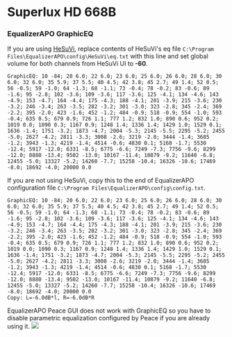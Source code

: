 # Superlux HD 668B
### EqualizerAPO GraphicEQ
If you are using [HeSuVi](https://sourceforge.net/projects/hesuvi/), replace contents of HeSuVi's eq file `C:\Program Files\EqualizerAPO\config\HeSuVi\eq.txt` with this line and set global volume for both channels from HeSuVi UI to **-60**.
```
GraphicEQ: 10 -84; 20 6.0; 22 6.0; 23 6.0; 25 6.0; 26 6.0; 28 6.0; 30 6.0; 32 6.0; 35 5.9; 37 5.5; 40 4.5; 42 3.8; 45 2.7; 49 1.4; 52 0.5; 56 -0.5; 59 -1.0; 64 -1.3; 68 -1.1; 73 -0.4; 78 -0.2; 83 -0.6; 89 -1.6; 95 -2.8; 102 -3.6; 109 -3.6; 117 -3.6; 125 -4.1; 134 -4.6; 143 -4.9; 153 -4.7; 164 -4.4; 175 -4.3; 188 -4.1; 201 -3.9; 215 -3.6; 230 -3.2; 246 -3.4; 263 -3.5; 282 -3.2; 301 -3.0; 323 -2.8; 345 -2.4; 369 -2.2; 395 -2.0; 423 -1.6; 452 -1.2; 484 -0.9; 518 -0.9; 554 -1.0; 593 -0.4; 635 0.5; 679 0.9; 726 1.1; 777 1.2; 832 1.0; 890 0.6; 952 0.2; 1019 0.0; 1090 0.3; 1167 0.9; 1248 1.4; 1336 1.4; 1429 1.0; 1529 0.1; 1636 -1.4; 1751 -3.2; 1873 -4.7; 2004 -5.3; 2145 -5.5; 2295 -5.2; 2455 -5.0; 2627 -4.2; 2811 -3.3; 3008 -2.6; 3219 -2.0; 3444 -1.4; 3685 -1.2; 3943 -1.3; 4219 -1.4; 4514 -0.6; 4830 0.1; 5168 -1.7; 5530 -12.4; 5917 -12.0; 6331 -8.5; 6775 -6.6; 7249 -7.3; 7756 -9.6; 8299 -12.0; 8880 -13.4; 9502 -13.0; 10167 -11.4; 10879 -9.2; 11640 -6.8; 12455 -5.0; 13327 -5.2; 14260 -7.7; 15258 -10.4; 16326 -10.6; 17469 -8.0; 18692 -4.0; 20000 0.0
```
If you are not using HeSuVi, copy this to the end of EqualizerAPO configuration file `C:\Program Files\EqualizerAPO\config\config.txt`.
```
GraphicEQ: 10 -84; 20 6.0; 22 6.0; 23 6.0; 25 6.0; 26 6.0; 28 6.0; 30 6.0; 32 6.0; 35 5.9; 37 5.5; 40 4.5; 42 3.8; 45 2.7; 49 1.4; 52 0.5; 56 -0.5; 59 -1.0; 64 -1.3; 68 -1.1; 73 -0.4; 78 -0.2; 83 -0.6; 89 -1.6; 95 -2.8; 102 -3.6; 109 -3.6; 117 -3.6; 125 -4.1; 134 -4.6; 143 -4.9; 153 -4.7; 164 -4.4; 175 -4.3; 188 -4.1; 201 -3.9; 215 -3.6; 230 -3.2; 246 -3.4; 263 -3.5; 282 -3.2; 301 -3.0; 323 -2.8; 345 -2.4; 369 -2.2; 395 -2.0; 423 -1.6; 452 -1.2; 484 -0.9; 518 -0.9; 554 -1.0; 593 -0.4; 635 0.5; 679 0.9; 726 1.1; 777 1.2; 832 1.0; 890 0.6; 952 0.2; 1019 0.0; 1090 0.3; 1167 0.9; 1248 1.4; 1336 1.4; 1429 1.0; 1529 0.1; 1636 -1.4; 1751 -3.2; 1873 -4.7; 2004 -5.3; 2145 -5.5; 2295 -5.2; 2455 -5.0; 2627 -4.2; 2811 -3.3; 3008 -2.6; 3219 -2.0; 3444 -1.4; 3685 -1.2; 3943 -1.3; 4219 -1.4; 4514 -0.6; 4830 0.1; 5168 -1.7; 5530 -12.4; 5917 -12.0; 6331 -8.5; 6775 -6.6; 7249 -7.3; 7756 -9.6; 8299 -12.0; 8880 -13.4; 9502 -13.0; 10167 -11.4; 10879 -9.2; 11640 -6.8; 12455 -5.0; 13327 -5.2; 14260 -7.7; 15258 -10.4; 16326 -10.6; 17469 -8.0; 18692 -4.0; 20000 0.0
Copy: L=-6.0dB*l, R=-6.0dB*R
```
EqualizerAPO Peace GUI does not work with GraphicEQ so you have to disable parametric equalization configured by Peace if you are already using it.
![](https://raw.githubusercontent.com/jaakkopasanen/AutoEq/master/results/Sonoma%20Model%20One/innerfidelity/onear/Superlux%20HD%20668B/Superlux%20HD%20668B.png)
